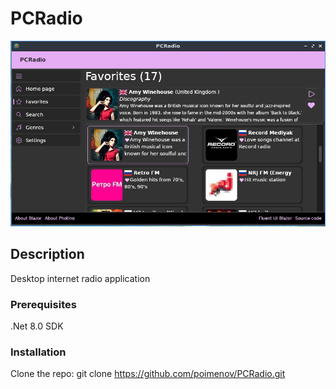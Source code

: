# PCRadio

![Screenshot of the UI](/img/screen.jpg)

## Description

Desktop internet radio application

### Prerequisites

.Net 8.0 SDK 

### Installation

Clone the repo:
git clone https://github.com/poimenov/PCRadio.git